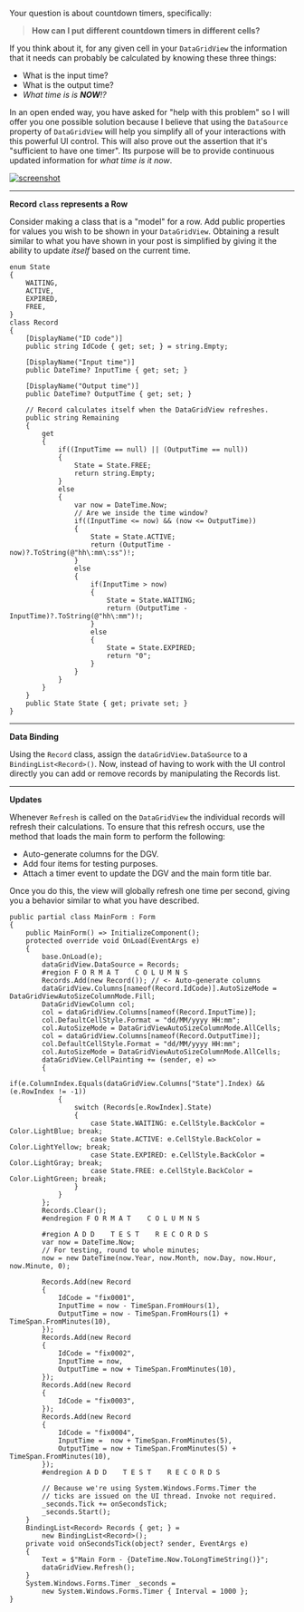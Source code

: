 Your question is about countdown timers, specifically:
>**How can I put different countdown timers in different cells?**

If you think about it, for any given cell in your `DataGridView` the information that it needs can probably be calculated by knowing these three things:
- What is the input time?
- What is the output time?
- _What time is is **NOW**!?_

In an open ended way, you have asked for "help with this problem" so I will offer you one possible solution because I believe that using the `DataSource` property of `DataGridView` will help you simplify all of your interactions with this powerful UI control. This will also prove out the assertion that it's "sufficient to have one timer". Its purpose will be to provide continuous updated information for _what time is it now_.  

[![screenshot][1]][1]

***
**Record `class` represents a Row**

Consider making a class that is a "model" for a row. Add public properties for values you wish to be shown in your `DataGridView`. Obtaining a result similar to what you have shown in your post is simplified by giving it the ability to update _itself_ based on the current time.

    enum State
    {
        WAITING,
        ACTIVE,
        EXPIRED,
        FREE,
    }
    class Record
    {
        [DisplayName("ID code")]
        public string IdCode { get; set; } = string.Empty;

        [DisplayName("Input time")]
        public DateTime? InputTime { get; set; }

        [DisplayName("Output time")]
        public DateTime? OutputTime { get; set; }

        // Record calculates itself when the DataGridView refreshes.
        public string Remaining
        {
            get
            {
                if((InputTime == null) || (OutputTime == null))
                {
                    State = State.FREE;
                    return string.Empty;
                }
                else
                {
                    var now = DateTime.Now;
                    // Are we inside the time window?
                    if((InputTime <= now) && (now <= OutputTime))
                    {
                        State = State.ACTIVE;
                        return (OutputTime - now)?.ToString(@"hh\:mm\:ss")!;
                    }
                    else
                    {
                        if(InputTime > now)
                        {
                            State = State.WAITING;
                            return (OutputTime - InputTime)?.ToString(@"hh\:mm")!;
                        }
                        else
                        {
                            State = State.EXPIRED;
                            return "0";
                        }
                    }
                }
            }
        }
        public State State { get; private set; }
    }

***
**Data Binding**

Using the `Record` class, assign the `dataGridView.DataSource` to a `BindingList<Record>()`. Now, instead of having to work with the UI control directly you can add or remove records by manipulating the Records list.

***
**Updates**

Whenever `Refresh` is called on the `DataGridView` the individual records will refresh their calculations. To ensure that this refresh occurs, use the method that loads the main form to perform the following:

- Auto-generate columns for the DGV.
- Add four items for testing purposes.
- Attach a timer event to update the DGV and the main form title bar.

Once you do this, the view will globally refresh one time per second, giving you a behavior similar to what you have described.

    public partial class MainForm : Form
    {
        public MainForm() => InitializeComponent();
        protected override void OnLoad(EventArgs e)
        {
            base.OnLoad(e);
            dataGridView.DataSource = Records;
            #region F O R M A T    C O L U M N S
            Records.Add(new Record()); // <- Auto-generate columns
            dataGridView.Columns[nameof(Record.IdCode)].AutoSizeMode = DataGridViewAutoSizeColumnMode.Fill;
            DataGridViewColumn col;
            col = dataGridView.Columns[nameof(Record.InputTime)];
            col.DefaultCellStyle.Format = "dd/MM/yyyy HH:mm";
            col.AutoSizeMode = DataGridViewAutoSizeColumnMode.AllCells;
            col = dataGridView.Columns[nameof(Record.OutputTime)];
            col.DefaultCellStyle.Format = "dd/MM/yyyy HH:mm";
            col.AutoSizeMode = DataGridViewAutoSizeColumnMode.AllCells;
            dataGridView.CellPainting += (sender, e) =>
            {
                if(e.ColumnIndex.Equals(dataGridView.Columns["State"].Index) && (e.RowIndex != -1))
                {
                    switch (Records[e.RowIndex].State)
                    {
                        case State.WAITING: e.CellStyle.BackColor = Color.LightBlue; break;
                        case State.ACTIVE: e.CellStyle.BackColor = Color.LightYellow; break;
                        case State.EXPIRED: e.CellStyle.BackColor = Color.LightGray; break;
                        case State.FREE: e.CellStyle.BackColor = Color.LightGreen; break;
                    }
                }
            };
            Records.Clear();
            #endregion F O R M A T    C O L U M N S

            #region A D D    T E S T    R E C O R D S
            var now = DateTime.Now;
            // For testing, round to whole minutes;
            now = new DateTime(now.Year, now.Month, now.Day, now.Hour, now.Minute, 0);
            
            Records.Add(new Record 
            { 
                IdCode = "fix0001", 
                InputTime = now - TimeSpan.FromHours(1),
                OutputTime = now - TimeSpan.FromHours(1) + TimeSpan.FromMinutes(10),
            });
            Records.Add(new Record 
            { 
                IdCode = "fix0002", 
                InputTime = now,
                OutputTime = now + TimeSpan.FromMinutes(10),
            });
            Records.Add(new Record
            {
                IdCode = "fix0003",
            });
            Records.Add(new Record
            {
                IdCode = "fix0004",
                InputTime =  now + TimeSpan.FromMinutes(5),
                OutputTime = now + TimeSpan.FromMinutes(5) + TimeSpan.FromMinutes(10),
            });
            #endregion A D D    T E S T    R E C O R D S

            // Because we're using System.Windows.Forms.Timer the
            // ticks are issued on the UI thread. Invoke not required.
            _seconds.Tick += onSecondsTick;
            _seconds.Start();
        }
        BindingList<Record> Records { get; } =
            new BindingList<Record>();
        private void onSecondsTick(object? sender, EventArgs e)
        {
            Text = $"Main Form - {DateTime.Now.ToLongTimeString()}";
            dataGridView.Refresh();
        }
        System.Windows.Forms.Timer _seconds = 
            new System.Windows.Forms.Timer { Interval = 1000 };
    }


  [1]: https://i.stack.imgur.com/stuCx.png
